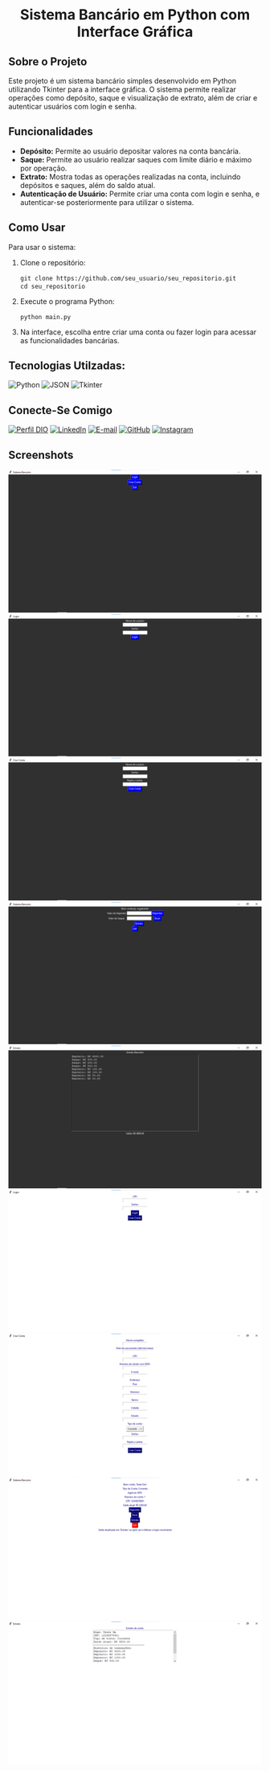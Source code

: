 <h1 align="center">Sistema Bancário em Python com Interface Gráfica</h1>

## Sobre o Projeto
Este projeto é um sistema bancário simples desenvolvido em Python utilizando Tkinter para a interface gráfica. O sistema permite realizar operações como depósito, saque e visualização de extrato, além de criar e autenticar usuários com login e senha.

## Funcionalidades
- **Depósito:** Permite ao usuário depositar valores na conta bancária.
- **Saque:** Permite ao usuário realizar saques com limite diário e máximo por operação.
- **Extrato:** Mostra todas as operações realizadas na conta, incluindo depósitos e saques, além do saldo atual.
- **Autenticação de Usuário:** Permite criar uma conta com login e senha, e autenticar-se posteriormente para utilizar o sistema.

## Como Usar
Para usar o sistema:
1. Clone o repositório:
   ```
   git clone https://github.com/seu_usuario/seu_repositorio.git
   cd seu_repositorio
2. Execute o programa Python:
   ```
   python main.py
3. Na interface, escolha entre criar uma conta ou fazer login para acessar as funcionalidades bancárias.

## Tecnologias Utilzadas:
![Python](https://img.shields.io/badge/Python-white?style=for-the-badge&logo=python&logoColor=0077B5)
![JSON](https://img.shields.io/badge/JSON-white?style=for-the-badge&logo=json&logoColor=0077B5)
![Tkinter](https://img.shields.io/badge/Tkinter-white?style=for-the-badge&logo=tkinter&logoColor=0077B5)

## Conecte-Se Comigo
[![Perfil DIO](https://img.shields.io/badge/-Meu%20Perfil%20na%20DIO-white?style=for-the-badge&logo=gitbook&logoColor=0077B5)](https://www.dio.me/users/contato_marcosgabrielsr)
[![LinkedIn](https://img.shields.io/badge/LinkedIn-white?style=for-the-badge&logo=linkedin&logoColor=0077B5)](https://www.linkedin.com/in/gabriel-souza-b96389248/)
[![E-mail](https://img.shields.io/badge/-Email-white?style=for-the-badge&logo=microsoft-outlook&logoColor=0077B5)](mailto:Contato.marcosgabrielsr@gmail.com)
[![GitHub](https://img.shields.io/badge/GitHub-white?style=for-the-badge&logo=github&logoColor=0077B5)](https://github.com/mgabrielsr)
[![Instagram](https://img.shields.io/badge/Instagram-white?style=for-the-badge&logo=instagram&logoColor=0077B5)](https://www.instagram.com/bieel.zp/)

## Screenshots
![Tela 1](screenshots/Tela1.png)
![Tela Login](screenshots/Tela_Login.png)
![Tela Criar Conta](screenshots/Tela_Criar_Conta.png)
![Tela Menu](screenshots/Menu.png)
![Tela Extrato](screenshots/Tela_Extrato.png)
![Tela 1](screenshots/Tela1Att.png)
![Tela Criar Conta](screenshots/CriarContaAtt.png)
![Tela Menu](screenshots/MenuAtt.png)
![Tela Extrato](screenshots/ExtratoAtt.png)
